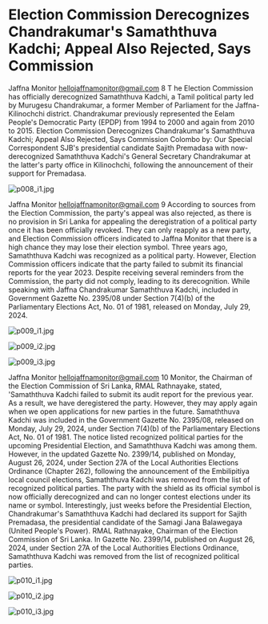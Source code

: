 # Election Commission Derecognizes Chandrakumar's Samaththuva Kadchi; Appeal Also Rejected, Says Commission

Jaffna Monitor
hellojaffnamonitor@gmail.com
8
T
he Election Commission has officially derecognized 
Samaththuva Kadchi, a Tamil political party 
led by Murugesu Chandrakumar, a former Member 
of Parliament for the Jaffna-Kilinochchi district. 
Chandrakumar previously represented the Eelam 
People's Democratic Party (EPDP) from 1994 to 2000 
and again from 2010 to 2015.
Election Commission 
Derecognizes Chandrakumar's 
Samaththuva Kadchi; Appeal 
Also Rejected, Says Commission
Colombo
by: 
Our Special Correspondent
SJB's presidential candidate Sajith Premadasa with now-derecognized Samaththuva Kadchi's General Secretary Chandrakumar at 
the latter's party office in Kilinochchi, following the announcement of their support for Premadasa.

![p008_i1.jpg](images_out/006_election_commission_derecognizes_chandrakumars_sam/p008_i1.jpg)

Jaffna Monitor
hellojaffnamonitor@gmail.com
9
According to sources from 
the Election Commission, 
the party's appeal was also 
rejected, as there is no 
provision in Sri Lanka for 
appealing the deregistration 
of a political party once it 
has been officially revoked. 
They can only reapply as 
a new party, and Election 
Commission officers 
indicated to Jaffna Monitor 
that there is a high chance 
they may lose their election 
symbol.
Three years ago, Samaththuva 
Kadchi was recognized as 
a political party. However, 
Election Commission officers 
indicate that the party failed 
to submit its financial reports 
for the year 2023. Despite 
receiving several reminders 
from the Commission, the 
party did not comply, leading 
to its derecognition.
While speaking with Jaffna 
Chandrakumar
Samaththuva Kadchi, included in Government Gazette No. 2395/08 under Section 
7(4)(b) of the Parliamentary Elections Act, No. 01 of 1981, released on Monday, 
July 29, 2024.

![p009_i1.jpg](images_out/006_election_commission_derecognizes_chandrakumars_sam/p009_i1.jpg)

![p009_i2.jpg](images_out/006_election_commission_derecognizes_chandrakumars_sam/p009_i2.jpg)

![p009_i3.jpg](images_out/006_election_commission_derecognizes_chandrakumars_sam/p009_i3.jpg)

Jaffna Monitor
hellojaffnamonitor@gmail.com
10
Monitor, the Chairman of the Election Commission of Sri 
Lanka, RMAL Rathnayake, stated, 'Samaththuva Kadchi 
failed to submit its audit report for the previous year. As a 
result, we have deregistered the party. However, they may 
apply again when we open applications for new parties in the 
future.
Samaththuva Kadchi was included in the Government 
Gazette No. 2395/08, released on Monday, July 29, 2024, 
under Section 7(4)(b) of the Parliamentary Elections Act, 
No. 01 of 1981. The notice listed recognized political parties 
for the upcoming Presidential Election, and Samaththuva 
Kadchi was among them.
However, in the updated 
Gazette No. 2399/14, published 
on Monday, August 26, 2024, 
under Section 27A of the 
Local Authorities Elections 
Ordinance (Chapter 262), 
following the announcement of 
the Embilipitiya local council 
elections, Samaththuva Kadchi 
was removed from the list of 
recognized political parties.
The party with the shield 
as its official symbol is now 
officially derecognized and 
can no longer contest elections 
under its name or symbol. 
Interestingly, just weeks before 
the Presidential Election, 
Chandrakumar's Samaththuva 
Kadchi had declared its 
support for Sajith Premadasa, 
the presidential candidate of 
the Samagi Jana Balawegaya 
(United People's Power).
RMAL Rathnayake, Chairman of the 
Election Commission of Sri Lanka.
In Gazette No. 2399/14, published on August 26, 2024, under Section 27A of the 
Local Authorities Elections Ordinance, Samaththuva Kadchi was removed from the 
list of recognized political parties.

![p010_i1.jpg](images_out/006_election_commission_derecognizes_chandrakumars_sam/p010_i1.jpg)

![p010_i2.jpg](images_out/006_election_commission_derecognizes_chandrakumars_sam/p010_i2.jpg)

![p010_i3.jpg](images_out/006_election_commission_derecognizes_chandrakumars_sam/p010_i3.jpg)

